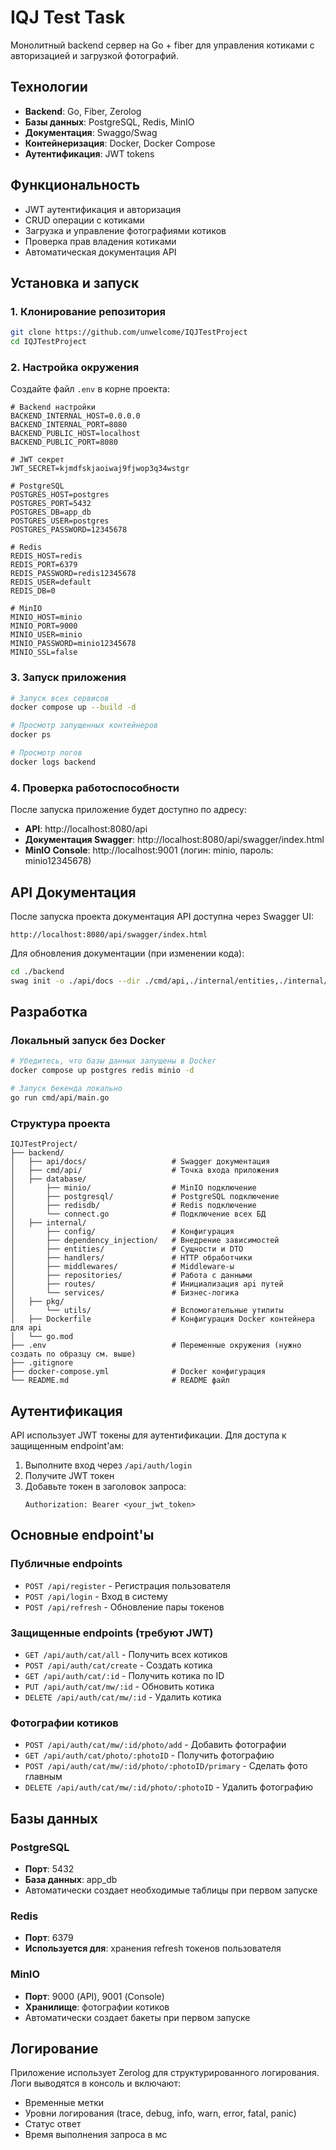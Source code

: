 # IQJ Test Task

Монолитный backend сервер на Go + fiber для управления котиками с авторизацией и загрузкой фотографий.

## Технологии

- **Backend**: Go, Fiber, Zerolog
- **Базы данных**: PostgreSQL, Redis, MinIO
- **Документация**: Swaggo/Swag
- **Контейнеризация**: Docker, Docker Compose
- **Аутентификация**: JWT tokens

## Функциональность

- JWT аутентификация и авторизация
- CRUD операции с котиками
- Загрузка и управление фотографиями котиков
- Проверка прав владения котиками
- Автоматическая документация API

## Установка и запуск

### 1. Клонирование репозитория

```bash
git clone https://github.com/unwelcome/IQJTestProject
cd IQJTestProject
```

### 2. Настройка окружения

Создайте файл `.env` в корне проекта:

```env
# Backend настройки
BACKEND_INTERNAL_HOST=0.0.0.0
BACKEND_INTERNAL_PORT=8080
BACKEND_PUBLIC_HOST=localhost
BACKEND_PUBLIC_PORT=8080

# JWT секрет
JWT_SECRET=kjmdfskjaoiwaj9fjwop3q34wstgr

# PostgreSQL
POSTGRES_HOST=postgres
POSTGRES_PORT=5432
POSTGRES_DB=app_db
POSTGRES_USER=postgres
POSTGRES_PASSWORD=12345678

# Redis
REDIS_HOST=redis
REDIS_PORT=6379
REDIS_PASSWORD=redis12345678
REDIS_USER=default
REDIS_DB=0

# MinIO
MINIO_HOST=minio
MINIO_PORT=9000
MINIO_USER=minio
MINIO_PASSWORD=minio12345678
MINIO_SSL=false
```

### 3. Запуск приложения

```bash
# Запуск всех сервисов
docker compose up --build -d

# Просмотр запущенных контейнеров
docker ps

# Просмотр логов
docker logs backend
```

### 4. Проверка работоспособности

После запуска приложение будет доступно по адресу:
- **API**: http://localhost:8080/api
- **Документация Swagger**: http://localhost:8080/api/swagger/index.html
- **MinIO Console**: http://localhost:9001 (логин: minio, пароль: minio12345678)

## API Документация

После запуска проекта документация API доступна через Swagger UI:
```
http://localhost:8080/api/swagger/index.html
```

Для обновления документации (при изменении кода):
```bash
cd ./backend
swag init -o ./api/docs --dir ./cmd/api,./internal/entities,./internal/handlers
```

## Разработка

### Локальный запуск без Docker

```bash
# Убедитесь, что базы данных запущены в Docker
docker compose up postgres redis minio -d

# Запуск бекенда локально
go run cmd/api/main.go
```

### Структура проекта

```
IQJTestProject/
├── backend/
│   ├── api/docs/                   # Swagger документация
│   ├── cmd/api/                    # Точка входа приложения
│   ├── database/
│       ├── minio/                  # MinIO подключение
│       ├── postgresql/             # PostgreSQL подключение
│       ├── redisdb/                # Redis подключение
│       └── connect.go              # Подключение всех БД
│   ├── internal/
│       ├── config/                 # Конфигурация
│       ├── dependency_injection/   # Внедрение зависимостей
│       ├── entities/               # Сущности и DTO
│       ├── handlers/               # HTTP обработчики
│       ├── middlewares/            # Middleware-ы
│       ├── repositories/           # Работа с данными
│       ├── routes/                 # Инициализация api путей
│       └── services/               # Бизнес-логика
│   ├── pkg/
│       └── utils/                  # Вспомогательные утилиты
│   ├── Dockerfile                  # Конфигурация Docker контейнера для api
│   └── go.mod
├── .env                            # Переменные окружения (нужно создать по образцу см. выше)
├── .gitignore                  
├── docker-compose.yml              # Docker конфигурация
└── README.md                       # README файл
```

## Аутентификация

API использует JWT токены для аутентификации. Для доступа к защищенным endpoint'ам:

1. Выполните вход через `/api/auth/login`
2. Получите JWT токен
3. Добавьте токен в заголовок запроса:
   ```
   Authorization: Bearer <your_jwt_token>
   ```

## Основные endpoint'ы

### Публичные endpoints
- `POST /api/register` - Регистрация пользователя
- `POST /api/login` - Вход в систему
- `POST /api/refresh` - Обновление пары токенов

### Защищенные endpoints (требуют JWT)
- `GET /api/auth/cat/all` - Получить всех котиков
- `POST /api/auth/cat/create` - Создать котика
- `GET /api/auth/cat/:id` - Получить котика по ID
- `PUT /api/auth/cat/mw/:id` - Обновить котика
- `DELETE /api/auth/cat/mw/:id` - Удалить котика

### Фотографии котиков
- `POST /api/auth/cat/mw/:id/photo/add` - Добавить фотографии
- `GET /api/auth/cat/photo/:photoID` - Получить фотографию
- `POST /api/auth/cat/mw/:id/photo/:photoID/primary` - Сделать фото главным
- `DELETE /api/auth/cat/mw/:id/photo/:photoID` - Удалить фотографию

## Базы данных

### PostgreSQL
- **Порт**: 5432
- **База данных**: app_db
- Автоматически создает необходимые таблицы при первом запуске

### Redis
- **Порт**: 6379
- **Используется для**: хранения refresh токенов пользователя

### MinIO
- **Порт**: 9000 (API), 9001 (Console)
- **Хранилище**: фотографии котиков
- Автоматически создает бакеты при первом запуске

## Логирование

Приложение использует Zerolog для структурированного логирования. Логи выводятся в консоль и включают:
- Временные метки
- Уровни логирования (trace, debug, info, warn, error, fatal, panic)
- Статус ответ
- Время выполнения запроса в мс
